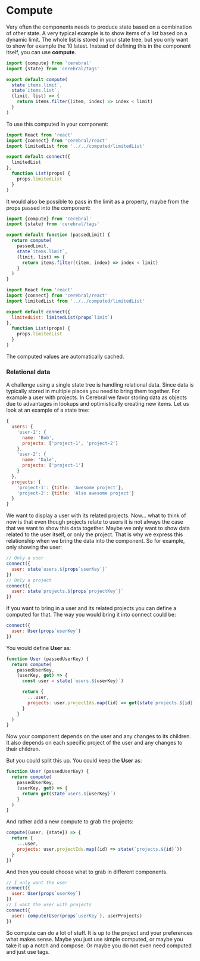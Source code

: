 # Compute

Very often the components needs to produce state based on a combination of other state. A very typical example is to show items of a list based on a dynamic limit. The whole list is stored in your state tree, but you only want to show for example the 10 latest. Instead of defining this in the component itself, you can use **compute**.

```js
import {compute} from 'cerebral'
import {state} from 'cerebral/tags'

export default compute(
  state`items.limit`,
  state`items.list`,
  (limit, list) => {
    return items.filter((item, index) => index < limit)    
  }
)
```

To use this computed in your component:

```js
import React from 'react'
import {connect} from 'cerebral/react'
import limitedList from '../../computed/limitedList'

export default connect({
  limitedList
},
  function List(props) {
    props.limitedList
  }
)
```

It would also be possible to pass in the limit as a property, maybe from the props passed into the component:

```js
import {compute} from 'cerebral'
import {state} from 'cerebral/tags'

export default function (passedLimit) {
  return compute(
    passedLimit,
    state`items.limit`,
    (limit, list) => {
      return items.filter((item, index) => index < limit)    
    }
  )
}
```

```js
import React from 'react'
import {connect} from 'cerebral/react'
import limitedList from '../../computed/limitedList'

export default connect({
  limitedList: limitedList(props`limit`)
},
  function List(props) {
    props.limitedList
  }
)
```

The computed values are automatically cached.

### Relational data
A challenge using a single state tree is handling relational data. Since data is typically stored in multiple places you need to bring them together. For example a user with projects. In Cerebral we favor storing data as objects due to advantages in lookups and optimistically creating new items. Let us look at an example of a state tree:

```js
{
  users: {
    'user-1': {
      name: 'Bob',
      projects: ['project-1', 'project-2']
    },
    'user-2': {
      name: 'Dale',
      projects: ['project-1']
    }
  },
  projects: {
    'project-1': {title: 'Awesome project'},
    'project-2': {title: 'Also awesome project'}
  }
}
```

We want to display a user with its related projects. Now... what to think of now is that even though projects relate to users it is not always the case that we want to show this data together. Maybe we only want to show data related to the user itself, or only the project. That is why we express this relationship when we bring the data into the component. So for example, only showing the user:

```js
// Only a user
connect({
  user: state`users.${props`userKey`}`
})
// Only a project
connect({
  user: state`projects.${props`projectKey`}`
})
```

If you want to bring in a user and its related projects you can define a computed for that. The way you would bring it into connect could be:

```js
connect({
  user: User(props`userKey`)
})
```

You would define **User** as:

```js
function User (passedUserKey) {
  return compute(
    passedUserKey,
    (userKey, get) => {
      const user = state(`users.${userKey}`)

      return {
        ...user,
        projects: user.projectIds.map((id) => get(state`projects.${id}`))
      }
    }
  )
}
```

Now your component depends on the user and any changes to its children. It also depends on each specific project of the user and any changes to their children.

But you could split this up. You could keep the **User** as:

```js
function User (passedUserKey) {
  return compute(
    passedUserKey,
    (userKey, get) => {
      return get(state`users.${userKey}`)
    }
  )
}
```

And rather add a new compute to grab the projects:

```js
compute((user, {state}) => {
  return {
    ...user,
    projects: user.projectIds.map((id) => state(`projects.${id}`))
  }
})
```

And then you could choose what to grab in different components.

```js
// I only want the user
connect({
  user: User(props`userKey`)
})
// I want the user with projects
connect({
  user: compute(User(props`userKey`), userProjects)
})
```

So compute can do a lot of stuff. It is up to the project and your preferences what makes sense. Maybe you just use simple computed, or maybe you take it up a notch and compose. Or maybe you do not even need computed and just use tags.
